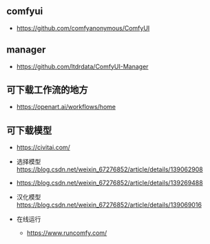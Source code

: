 ## comfyui
- https://github.com/comfyanonymous/ComfyUI
## manager
- https://github.com/ltdrdata/ComfyUI-Manager
## 可下载工作流的地方 
- https://openart.ai/workflows/home
## 可下载模型
- https://civitai.com/
- 选择模型 https://blog.csdn.net/weixin_67276852/article/details/139062908
- https://blog.csdn.net/weixin_67276852/article/details/139269488
- 汉化模型 https://blog.csdn.net/weixin_67276852/article/details/139069016



- 在线运行
  - https://www.runcomfy.com/